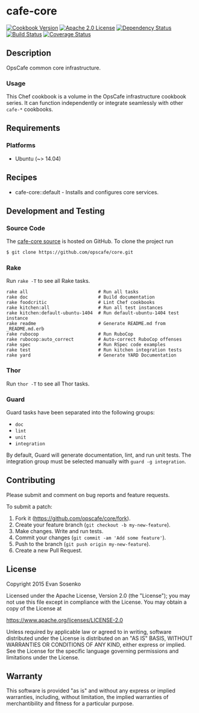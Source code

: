 # cafe-core

[![Cookbook Version](https://img.shields.io/cookbook/v/cafe-core.svg)](https://supermarket.chef.io/cookbooks/cafe-core)
[![Apache 2.0 License](https://img.shields.io/github/license/opscafe/core.svg)](./LICENSE.txt)
[![Dependency Status](https://img.shields.io/gemnasium/opscafe/core.svg)](https://gemnasium.com/opscafe/core)
[![Build Status](https://img.shields.io/travis/opscafe/core.svg)](https://travis-ci.org/opscafe/core)
[![Coverage Status](https://img.shields.io/codecov/c/github/opscafe/core.svg)](https://codecov.io/github/opscafe/core)

## Description

OpsCafe common core infrastructure.

### Usage

This Chef cookbook is a volume in the
OpsCafe infrastructure cookbook series.
It can function independently
or integrate seamlessly with other `cafe-*` cookbooks.


## Requirements

### Platforms

* Ubuntu (~> 14.04)

## Recipes

* cafe-core::default - Installs and configures core services.

## Development and Testing

### Source Code

The [cafe-core source](https://github.com/opscafe/core)
is hosted on GitHub.
To clone the project run

```bash
$ git clone https://github.com/opscafe/core.git
```

### Rake

Run `rake -T` to see all Rake tasks.

```
rake all                          # Run all tasks
rake doc                          # Build documentation
rake foodcritic                   # Lint Chef cookbooks
rake kitchen:all                  # Run all test instances
rake kitchen:default-ubuntu-1404  # Run default-ubuntu-1404 test instance
rake readme                       # Generate README.md from _README.md.erb
rake rubocop                      # Run RuboCop
rake rubocop:auto_correct         # Auto-correct RuboCop offenses
rake spec                         # Run RSpec code examples
rake test                         # Run kitchen integration tests
rake yard                         # Generate YARD Documentation
```

### Thor

Run `thor -T` to see all Thor tasks.

### Guard

Guard tasks have been separated into the following groups:

- `doc`
- `lint`
- `unit`
- `integration`

By default, Guard will generate documentation, lint, and run unit tests.
The integration group must be selected manually with `guard -g integration`.

## Contributing

Please submit and comment on bug reports and feature requests.

To submit a patch:

1. Fork it (https://github.com/opscafe/core/fork).
2. Create your feature branch (`git checkout -b my-new-feature`).
3. Make changes. Write and run tests.
4. Commit your changes (`git commit -am 'Add some feature'`).
5. Push to the branch (`git push origin my-new-feature`).
6. Create a new Pull Request.

## License

Copyright 2015 Evan Sosenko

Licensed under the Apache License, Version 2.0 (the "License");
you may not use this file except in compliance with the License.
You may obtain a copy of the License at

https://www.apache.org/licenses/LICENSE-2.0

Unless required by applicable law or agreed to in writing, software
distributed under the License is distributed on an "AS IS" BASIS,
WITHOUT WARRANTIES OR CONDITIONS OF ANY KIND, either express or implied.
See the License for the specific language governing permissions and
limitations under the License.

## Warranty

This software is provided "as is" and without any express or
implied warranties, including, without limitation, the implied
warranties of merchantibility and fitness for a particular
purpose.

